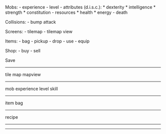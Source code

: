 
Mobs:
	- experience
	- level
	- attributes (d.i.s.c.):
	    * dexterity
	    * intelligence
	    * strength
	    * constitution
	- resources
	    * health
	    * energy
	- death
	
Collisions:
	- bump attack
	
Screens:
    - tilemap
    - tilemap view
    
Items:
	- bag
	- pickup
	- drop
	- use
	- equip

Shop:
    - buy
    - sell
    
Save



---

tile
map
mapview

---

mob
experience
level
skill

---

item
bag

---

recipe

---



---